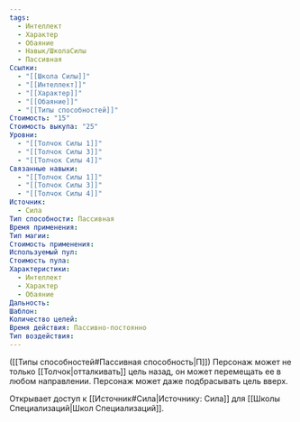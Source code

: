 ```yaml
---
tags:
  - Интеллект
  - Характер
  - Обаяние
  - Навык/ШколаСилы
  - Пассивная
Ссылки:
  - "[[Школа Силы]]"
  - "[[Интеллект]]"
  - "[[Характер]]"
  - "[[Обаяние]]"
  - "[[Типы способностей]]"
Стоимость: "15"
Стоимость выкупа: "25"
Уровни:
  - "[[Толчок Силы 1]]"
  - "[[Толчок Силы 3]]"
  - "[[Толчок Силы 4]]"
Связанные навыки:
  - "[[Толчок Силы 1]]"
  - "[[Толчок Силы 3]]"
  - "[[Толчок Силы 4]]"
Источник:
  - Сила
Тип способности: Пассивная
Время применения: 
Тип магии: 
Стоимость применения: 
Используемый пул: 
Стоимость пула: 
Характеристики:
  - Интеллект
  - Характер
  - Обаяние
Дальность: 
Шаблон: 
Количество целей: 
Время действия: Пассивно-постоянно
Тип воздействия:
---
```

([[Типы способностей#Пассивная способность|П]]) Персонаж может не только [[Толчок|отталкивать]] цель назад, он может перемещать ее в любом направлении. Персонаж может даже подбрасывать цель вверх. 

Открывает доступ к [[Источник#Сила|Источнику: Сила]] для [[Школы Специализаций|Школ Специализаций]]. 